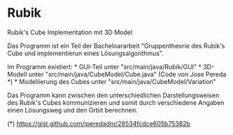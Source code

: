 # Rubik
Rubik's Cube Implementation mit 3D Model

Das Programm ist ein Teil der Bacheloararbeit "Gruppentheorie des Rubik's Cube und implementierun eines Lösungsalgorithmus".

Im Programm existiert:  * GUI-Teil unter "src/main/java/Rubik/GUI"
                        * 3D-Modell unter "src/main/java/CubeModel/Cube.java" (Code von Jose Pereda *)
                        * Modellierung des Cubes unter "src/main/java/CubeModel/Variation"

Das Programm kann zwischen den unterschiedlichen Darstellungsweisen des Rubik's Cubes kommunizieren und somit durch verschiedene Angaben einen Lösungsweg und den Orbit berechnen.



(*) https://gist.github.com/jperedadnr/28534fcdce605b75382b
